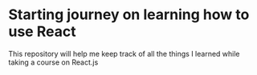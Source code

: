 # Starting journey on learning how to use React

This repository will help me keep track of all the things I learned while taking a course on React.js